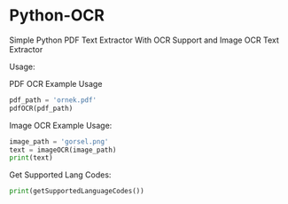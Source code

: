 # Python-OCR
Simple Python PDF Text Extractor With OCR Support and Image OCR Text Extractor

Usage:

PDF OCR Example Usage

```python
pdf_path = 'ornek.pdf'
pdfOCR(pdf_path)
```

Image OCR Example Usage:

```python
image_path = 'gorsel.png'
text = imageOCR(image_path)
print(text)
```

Get Supported Lang Codes:

```python
print(getSupportedLanguageCodes())
```
